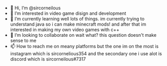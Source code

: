 - 👋 Hi, I’m @sircorneilous
- 👀 I’m interested in video game disign and development
- 🌱 I’m currently learning well lots of things. im currently trying to understand java so i can make minecraft mods! 
and after that im interested in making my own video games with c++ 
- 💞️ I’m looking to collaborate on wait what? this question doesn't make sense to me
- 📫 How to reach me on meany platforms but the one im on the most is instagram which is sircornelious354
and the secondary one i use alot is discord which is sircorneilous#7317

<!---
sircorneilous/sircorneilous is a ✨ special ✨ repository because its `README.md` (this file) appears on your GitHub profile.
You can click the Preview link to take a look at your changes.
--->
